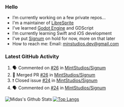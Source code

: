 ### Hello

- I’m currently working on a few private repos...
- I'm a maintainer of [LibreSprite](https://github.com/LibreSprite/LibreSprite)
- I've learned [Godot Engine](https://godotengine.org/) and GDScript
- I’m currently learning Swift and iOS development
- I've put [Signum](https://github.com/MintStudios/Signum) on hold for now, more on that later
- How to reach me: Email: minstudios.dev@gmail.com

### Latest GitHub Activity
<!--START_SECTION:activity-->

1. 🗣 Commented on [#26](https://github.com/MintStudios/Signum/issues/26) in [MintStudios/Signum](https://github.com/MintStudios/Signum)
2. 🎉 Merged PR [#26](https://github.com/MintStudios/Signum/pull/26) in [MintStudios/Signum](https://github.com/MintStudios/Signum)
3. ❗️ Closed issue [#24](https://github.com/MintStudios/Signum/issues/24) in [MintStudios/Signum](https://github.com/MintStudios/Signum)
4. 🗣 Commented on [#24](https://github.com/MintStudios/Signum/issues/24) in [MintStudios/Signum](https://github.com/MintStudios/Signum)
<!--END_SECTION:activity-->

<img align="left" alt="Midas's Github Stats" src="https://github-readme-stats.vercel.app/api?username=MintStudios&show_icons=true&hide_border=true&count_private=true&theme=radical" />

[![Top Langs](https://github-readme-stats.vercel.app/api/top-langs/?username=MintStudios&hide_border=true&count_private=true&theme=radical)](https://github.com/anuraghazra/github-readme-stats)
